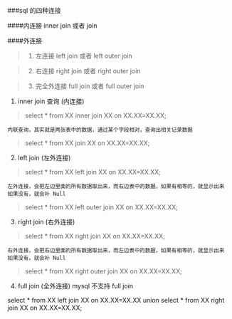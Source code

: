 ###sql 的四种连接

####内连接
inner  join 或者 join


####外连接
> 1. 左连接 left join 或者 left outer join 

> 2. 右连接 right join 或者 right outer join

> 3. 完全外连接 full join 或者 full outer join

1. inner join 查询 (内连接)
> select * from XX inner join XX on XX.XX=XX.XX;
```
内联查询，其实就是两张表中的数据，通过某个字段相对，查询出相关记录数据
```
> select * from XX join XX on XX.XX=XX.XX;

2. left join (左外连接)
> select * from XX left join XX on XX.XX=XX.XX;
```
左外连接，会把左边里面的所有数据取出来，而右边表中的数据，如果有相等的，就显示出来  如果没有，就会补 Null
```
> select * from XX left outer join XX on XX.XX=XX.XX;

3. right join (右外连接)
> select * from XX right join XX on XX.XX=XX.XX;
```
右外连接，会把右边里面的所有数据取出来，而左边表中的数据，如果有相等的，就显示出来  如果没有，就会补 Null
```
> select * from XX right outer join XX on XX.XX=XX.XX;

4. full join (全外连接)
mysql 不支持 full join

select * from XX left join XX on XX.XX=XX.XX
union
select * from XX right join XX on XX.XX=XX.XX;